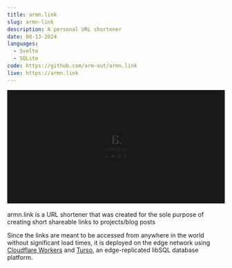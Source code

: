 ```yaml
---
title: armn.link
slug: armn-link
description: A personal URL shortener
date: 08-13-2024
languages:
  - Svelte
  - SQLite
code: https://github.com/arm-out/armn.link
live: https://armn.link
---
```


![armn-link header image](images/armn-link/header.png)
<br>

armn.link is a URL shortener that was created for the sole purpose of creating short shareable links to projects/blog posts
<br>

Since the links are meant to be accessed from anywhere in the world without significant load times, it is deployed on the edge network using [Cloudflare Workers](https://workers.cloudflare.com/) and [Turso](https://turso.tech/), an edge-replicated libSQL database platform.
